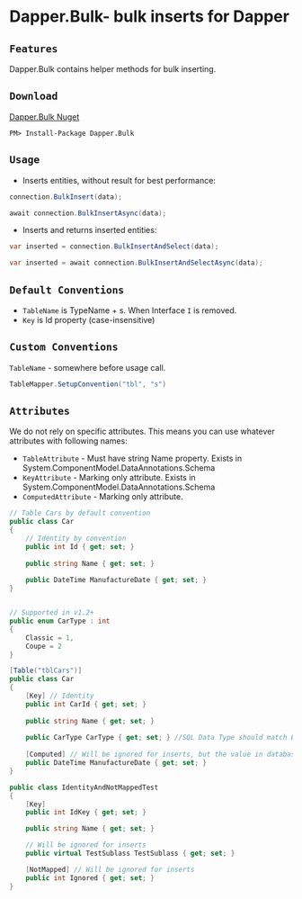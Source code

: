 Dapper.Bulk- bulk inserts for Dapper
===========================================

`Features` 
--------
Dapper.Bulk contains helper methods for bulk inserting.

`Download`
--------
<a href="https://www.nuget.org/packages/Dapper.Bulk/" target="_blank">Dapper.Bulk Nuget</a>
```
PM> Install-Package Dapper.Bulk
```

`Usage` 
-------

* Inserts entities, without result for best performance:

```csharp
connection.BulkInsert(data);
```

```csharp
await connection.BulkInsertAsync(data);
```

* Inserts and returns inserted entities:

```csharp
var inserted = connection.BulkInsertAndSelect(data);
```

```csharp
var inserted = await connection.BulkInsertAndSelectAsync(data);
```

`Default Conventions` 
-------

* `TableName` is TypeName + s. When Interface `I` is removed.
* `Key` is Id property (case-insensitive)

`Custom Conventions` 
-------

`TableName` - somewhere before usage call.

```csharp
TableMapper.SetupConvention("tbl", "s")
```

`Attributes` 
-------

We do not rely on specific attributes. This means you can use whatever attributes with following names:
 
* `TableAttribute` - Must have string Name property. Exists in System.ComponentModel.DataAnnotations.Schema
* `KeyAttribute` - Marking only attribute. Exists in System.ComponentModel.DataAnnotations.Schema
* `ComputedAttribute`  - Marking only attribute.

```csharp
// Table Cars by default convention 
public class Car
{
    // Identity by convention
    public int Id { get; set; }
    
    public string Name { get; set; }
	
    public DateTime ManufactureDate { get; set; }
}
```

```csharp

// Supported in v1.2+
public enum CarType : int
{
    Classic = 1,
    Coupe = 2
}

[Table("tblCars")]
public class Car
{
    [Key] // Identity
    public int CarId { get; set; }
    
    public string Name { get; set; }
	
    public CarType CarType { get; set; } //SQL Data Type should match Enum type
	
    [Computed] // Will be ignored for inserts, but the value in database after insert will be returned
    public DateTime ManufactureDate { get; set; }
}
```


```csharp
public class IdentityAndNotMappedTest
{
    [Key]
    public int IdKey { get; set; }

    public string Name { get; set; }

	// Will be ignored for inserts
    public virtual TestSublass TestSublass { get; set; }

    [NotMapped] // Will be ignored for inserts
    public int Ignored { get; set; }
}
```